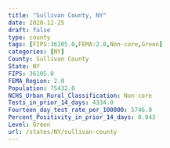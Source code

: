 ```yaml
---
title: "Sullivan County, NY"
date: 2020-12-25
draft: false
type: county
tags: [FIPS:36105.0,FEMA:2.0,Non-core,Green]
categories: [NY]
County: Sullivan County
State: NY
FIPS: 36105.0
FEMA_Region: 2.0
Population: 75432.0
NCHS_Urban_Rural_Classification: Non-core
Tests_in_prior_14_days: 4334.0
Fourteen_day_test_rate_per_100000: 5746.0
Percent_Positivity_in_prior_14_days: 0.043
Level: Green
url: /states/NY/sullivan-county
---
```



